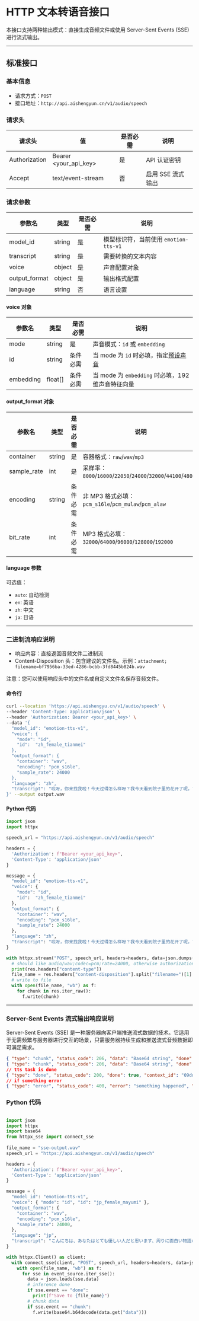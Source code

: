 # HTTP 文本转语音接口

本接口支持两种输出模式：直接生成音频文件或使用 Server-Sent Events (SSE) 进行流式输出。

---

## 标准接口

### 基本信息
- 请求方式：`POST`
- 接口地址：`http://api.aishengyun.cn/v1/audio/speech`

### 请求头
| 请求头          | 值                | 是否必需 | 说明               |
|----------------|-------------------|----------|-------------------|
| Authorization  | Bearer <your_api_key> | 是 | API 认证密钥 |
| Accept         | text/event-stream | 否      | 启用 SSE 流式输出   |

### 请求参数
| 参数名 | 类型 | 是否必需 | 说明 |
|--------|------|----------|------|
| model_id | string | 是 | 模型标识符，当前使用 `emotion-tts-v1` |
| transcript | string | 是 | 需要转换的文本内容 |
| voice | object | 是 | 声音配置对象 |
| output_format | object | 是 | 输出格式配置 |
| language | string | 否 | 语言设置 |

#### voice 对象
| 参数名 | 类型 | 是否必需 | 说明 |
|--------|------|----------|------|
| mode | string | 是 | 声音模式：`id` 或 `embedding` |
| id | string | 条件必需 | 当 mode 为 `id` 时必填，指定[预设声音](/zh-cn/voices) |
| embedding | float[] | 条件必需 | 当 mode 为 `embedding` 时必填，192维声音特征向量 |

#### output_format 对象
| 参数名 | 类型 | 是否必需 | 说明 |
|--------|------|----------|------|
| container | string | 是 | 容器格式：`raw`/`wav`/`mp3` |
| sample_rate | int | 是 | 采样率：`8000`/`16000`/`22050`/`24000`/`32000`/`44100`/`48000` |
| encoding | string | 条件必需 | 非 MP3 格式必填：`pcm_s16le`/`pcm_mulaw`/`pcm_alaw` |
| bit_rate | int | 条件必需 | MP3 格式必填：`32000`/`64000`/`96000`/`128000`/`192000` |

#### language 参数

可选值：
- `auto`: 自动检测
- `en`: 英语
- `zh`: 中文
- `ja`: 日语

---

### 二进制流响应说明
- 响应内容：直接返回音频文件二进制流
- Content-Disposition 头：包含建议的文件名。示例：`attachment; filename=bf7956ba-33ed-4286-bcbb-3fd8445b824b.wav`

注意：您可以使用响应头中的文件名或自定义文件名保存音频文件。

#### 命令行

```bash
curl --location 'https://api.aishengyu.cn/v1/audio/speech' \
--header 'Content-Type: application/json' \
--header 'Authorization: Bearer <your_api_key>' \
--data '{
  "model_id": "emotion-tts-v1",
  "voice": {
    "mode": "id",
    "id":  "zh_female_tianmei"
  },
  "output_format": {
    "container": "wav",
    "encoding": "pcm_s16le",
    "sample_rate": 24000
  },
  "language": "zh",
  "transcript": "哎呀，你来找我啦！今天过得怎么样呀？我今天看到院子里的花开了呢，可漂亮啦！你想不想和我一起去看看呀？"
}' --output output.wav
```

#### Python 代码

```python
import json
import httpx

speech_url = "https://api.aishengyun.cn/v1/audio/speech"

headers = {
  'Authorization': f"Bearer <your_api_key>",
  'Content-Type': 'application/json'
}

message = {
  "model_id": "emotion-tts-v1",
  "voice": {
    "mode": "id",
    "id":  "zh_female_tianmei"
  },
  "output_format": {
    "container": "wav",
    "encoding": "pcm_s16le",
    "sample_rate": 24000
  },
  "language": "zh",
  "transcript": "哎呀，你来找我啦！今天过得怎么样呀？我今天看到院子里的花开了呢，可漂亮啦！你想不想和我一起去看看呀？"
}

with httpx.stream("POST", speech_url, headers=headers, data=json.dumps(message)) as res:
  # should like audio/wav;codec=pcm;rate=24000, otherwise authorization error or input message error
  print(res.headers["content-type"])
  file_name = res.headers["content-disposition"].split("filename=")[1]
  # write to file
  with open(file_name, "wb") as f:
    for chunk in res.iter_raw():
      f.write(chunk)
```

---

### Server-Sent Events 流式输出响应说明

Server-Sent Events (SSE) 是一种服务器向客户端推送流式数据的技术。它适用于无需频繁与服务器进行交互的场景，只需服务器持续生成和推送流式音频数据即可满足需求。

```json
{ "type": "chunk", "status_code": 206, "data": "Base64 string", "done": false, "context_id": "09dde5c1-1ac9-4434-9860-b97f9a792072"}
{ "type": "chunk", "status_code": 206, "data": "Base64 string", "done": false, "context_id": "09dde5c1-1ac9-4434-9860-b97f9a792072"}
// tts task is done
{ "type": "done", "status_code": 200, "done": true, "context_id": "09dde5c1-1ac9-4434-9860-b97f9a792072" }
// if something error
{ "type": "error", "status_code": 400, "error": "something happened", "context_id": "09dde5c1-1ac9-4434-9860-b97f9a792072" }
```

### Python 代码

```python

import json
import httpx
import base64
from httpx_sse import connect_sse
  
file_name = "sse-output.wav"
speech_url = "https://api.aishengyun.cn/v1/audio/speech"

headers = {
  'Authorization': f"Bearer <your_api_key>",
  'Content-Type': 'application/json'
}

message = {
  "model_id": "emotion-tts-v1",
  "voice": { "mode": "id", "id": "jp_female_mayumi" },
  "output_format": {
    "container": "wav", 
    "encoding": "pcm_s16le",
    "sample_rate": 24000, 
  }, 
  "language": "jp", 
  "transcript": "こんにちは、あなたはとても優しい人だと思います、周りに面白い物語がたくさんありますね、教えてくれませんか？"
}

with httpx.Client() as client:
  with connect_sse(client, "POST", speech_url, headers=headers, data=json.dumps(message)) as event_source:
    with open(file_name, "wb") as f:
      for sse in event_source.iter_sse():
        data = json.loads(sse.data)
        # inference done
        if sse.event == "done":
          print(f"Save to {file_name}")
        # chunk data
        if sse.event == "chunk":
          f.write(base64.b64decode(data.get("data")))
```
